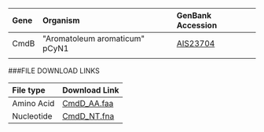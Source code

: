  Gene | Organism | GenBank Accession |
 :--- | :--- | :--- |
| CmdB | "Aromatoleum aromaticum" pCyN1 | [AIS23704](http://www.ncbi.nlm.nih.gov/protein/AIS23704) |
| []() | | |

###FILE DOWNLOAD LINKS

 File type | Download Link |
 :--- | :---------- | 
| Amino Acid | [CmdD_AA.faa](amino_acid/CmdD_AA.faa) |
| Nucleotide | [CmdD_NT.fna](nucleotide/cmdD_NT.fna) |

